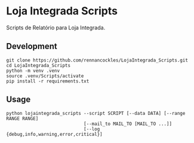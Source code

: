 Loja Integrada Scripts
============

Scripts de Relatório para Loja Integrada.


Development
-----------

```console
git clone https://github.com/rennancockles/LojaIntegrada_Scripts.git
cd LojaIntegrada_Scripts
python -m venv .venv
source .venv/Scripts/activate
pip install -r requirements.txt
```

Usage
-----

```console
python lojaintegrada_scripts --script SCRIPT [--data DATA] [--range RANGE RANGE] 
                             [--mail_to MAIL_TO [MAIL_TO ...]]
                             [--log {debug,info,warning,error,critical}]
```
